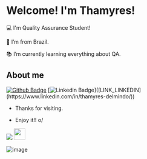 # Welcome! I'm Thamyres!

 
:computer: I'm Quality Assurance Student!

:house_with_garden: I’m from Brazil.

:books: I’m currently learning everything about QA.
 


## About me

[![Github Badge](https://img.shields.io/badge/-Github-000?style=flat-square&logo=Github&logoColor=white&link=LINK_GIT)]([LINK_GIT](https://github.com/ThamyresDelmindo)])
[![Linkedin Badge](https://img.shields.io/badge/-LinkedIn-blue?style=flat-square&logo=Linkedin&logoColor=white&link=[LINK_LINKEDIN](https://www.linkedin.com/in/thamyres-delmindo/))]([LINK_LINKEDIN](https://www.linkedin.com/in/thamyres-delmindo/))

- Thanks for visiting.

- Enjoy it!! o/
<img src="{https://img.shields.io/badge/JavaScript-323330?style=for-the-badge&logo=javascript&logoColor=F7DF1E}" />

<img src=https://github.com/TheDudeThatCode/TheDudeThatCode/blob/master/Assets/Earth.gif width="30">

![image]({https://img.shields.io/badge/JavaScript-323330?style=for-the-badge&logo=javascript&logoColor=F7DF1E})

